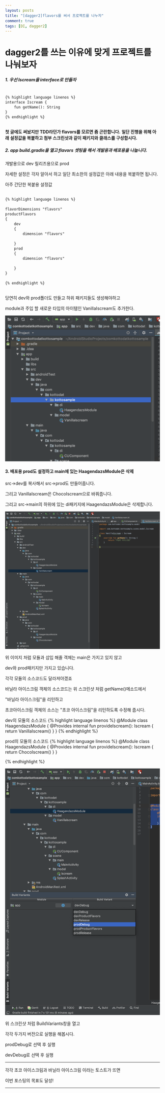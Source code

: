 ```yaml
---
layout: posts
title: "[dagger2]flavors를 써서 프로젝트를 나누자"
comment: true
tags: [DI, dagger2]
---
```


dagger2를 쓰는 이유에 맞게 프로젝트를 나눠보자
===


##### 1. 우선 Iscream을 interface로 만들자

<pre>
<code>
{% highlight language linenos %}
interface Iscream {
    fun getName(): String
}
{% endhighlight %}
</code>
</pre>



**첫 글에도 써놨지만 TDD라던가 flavors를 모르면 죰 곤란합니다.**
**일단 진행을 위해 아래 설정값을 복붙하고 첨부 스크린샷과 같이 패키지와 클래스를 구성합시다.**


##### 2. app build.gradle을 열고 flavors 셋팅을 해서 개발용과 배포용을 나눕니다.

개발용으로 dev
릴리즈용으로 prod

자세한 설정은 각자 알아서 하고 일단 최소한의 설정값은 아래 내용을 복붙하면 됩니다.

아주 간단한 복붙용 설정값
<pre>
<code>
{% highlight language linenos %}

flavorDimensions "flavors"
productFlavors
{
    dev
    {
        dimension "flavors"

    }
    prod
    {
        dimension "flavors"

    }
}

{% endhighlight %}
</code>
</pre>

당연히 dev와 prod폴더도 만들고 하위 패키지들도 생성해야하고

module과 주입 할 새로운 타입의 아이템인 VanillaIscream도 추가한다.

![di2-3](/assets/di-2-3.png)

#### 3. 배포용 prod도 설정하고 main에 있는 HaagendazsModule은 삭제

src->dev를 복사해서 src->prod도 만들어줍니다.

그리고 VanillaIscream은 ChocoIscream으로 바꿔줍니다.

그리고 src->main의 하위에 있는 di패키지에 HaagendazsModule은 삭제합니다.

![di-2-1](/assets/di-2-1.png)

위 이미지 처럼 모듈과 삽입 해줄 객체는 main은 가지고 있지 않고

dev와 prod패키지만 가지고 있습니다.

각각 모듈의 소스코드도 달라져야겠죠

바닐라 아이스크림 객체의 소스코드는 위 스크린샷 처럼 getName()메소드에서

"바닐라 아이스크림"을 리턴하고

초코아이스크림 객체의 소스는 "초코 아이스크림"을 리턴하도록 수정해 줍시다.

dev의 모듈의 소스코드
{% highlight language linenos %}
@Module
class HaagendazsModule {
    @Provides
    internal fun provideIscream(): Iscream {
        return VanillaIscream()
    }
}
{% endhighlight %}

prod의 모듈의 소스코드
{% highlight language linenos %}
@Module
class HaagendazsModule {
    @Provides
    internal fun provideIscream(): Iscream {
        return ChocoIscream()
    }
}

{% endhighlight %}

![di-2-2](/assets/di-2-2.png)

위 스크린샷 처럼 BuildVariants창을 열고

각각 두가지 버전으로 실행을 해봅시다.

prodDebug로 선택 후 실행

devDebug로 선택 후 실행

---

각각 초코 아이스크림과 바닐라 아이스크림 이라는 토스트가 뜨면

이번 포스팅의 목표도 달성!

---
